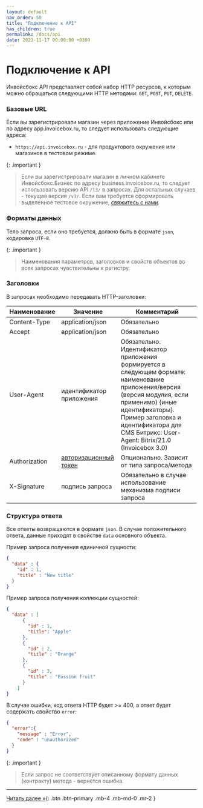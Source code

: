 ```yaml
---
layout: default
nav_order: 50
title: "Подключение к API"
has_children: true
permalink: /docs/api
date: 2023-11-17 00:00:00 +0300
---
```


# Подключение к API

Инвойсбокс API представляет собой набор HTTP ресурсов, к которым можно обращаться следующими HTTP методами: `GET`, `POST`, `PUT`, `DELETE`.

### Базовые URL

Если вы зарегистрировали магазин через приложение Инвойсбокс или по адресу app.invoicebox.ru, то
следует использовать следующие адреса:

- `https://api.invoicebox.ru` - для продуктового окружения или магазинов в тестовом режиме.

{: .important }
> Если вы зарегистрировали магазин в личном кабинете Инвойсбокс.Бизнес по адресу business.invoicebox.ru, то
следует использовать версию API `/l3/` в запросах. Для остальных случаев - текущая версия `/v3/`. Если вам требуется
сформировать выделенное тестовое окружение, [свяжитесь с нами](https://www.invoicebox.ru/ru/contacts/feedback.html).

### Форматы данных

Тело запроса, если оно требуется, должно быть в формате `json`, кодировка `UTF-8`.

{: .important }
> Наименования параметров, заголовков и свойств объектов во всех запросах чувствительны к регистру.

### Заголовки

В запросах необходимо передавать HTTP-заголовки:

| Наименование  | Значение                                 | Комментарий                                                                                                                                                                                                                                               |
|---------------|------------------------------------------|-----------------------------------------------------------------------------------------------------------------------------------------------------------------------------------------------------------------------------------------------------------|
| Content-Type  | application/json                         | Обязательно                                                                                                                                                                                                                                               |
| Accept        | application/json                         | Обязательно                                                                                                                                                                                                                                               |
| User-Agent    | идентификатор приложения                 | Обязательно. Идентификатор приложения формируется в следующем формате: наименование приложения/версия (версия модулия, если применимо) {иные идентификаторы}. Пример заголовка и идентификатора для CMS Битрикс: User-Agent: Bitrix/21.0 (Invoicebox 3.0) |
| Authorization | [авторизационный токен](/docs/api/auth/) | Опционально. Зависит от типа запроса/метода                                                                                                                                                                                                               |
| X-Signature   | подпись запроса                          | Обязательно в случае использование механизма подписи запроса                                                                                                                                                                                              |

### Структура ответа

Все ответы возвращаются в формате `json`. 
В случае положительного ответа, данные приходят в свойстве `data` основного объекта.

Пример запроса получения единичной сущности:
```json
{
  "data" : {
    "id" : 1,
    "title" : "New title"
  }
}
```

Пример запроса получения коллекции сущностей:
```json
{
  "data" : [
      {
        "id" : 1,
        "title": "Apple"
      },
      {
        "id" : 2,
        "title" : "Orange"
      },
      {
        "id" : 3,
        "title" : "Passion fruit"
      }
    ]
}
```

В случае ошибки, код ответа HTTP будет >= 400, а ответ будет содержать свойство `error`:
```json
{
  "error":{
    "message" : "Error",
    "code" : "unauthorized"
  }
}
```


{: .important }
> Если запрос не соответствует описанному формату данных (контракту) метода - вернётся ошибка.


---

[Читать далее &raquo;](/docs/api/auth){: .btn .btn-primary .mb-4 .mb-md-0 .mr-2 }
